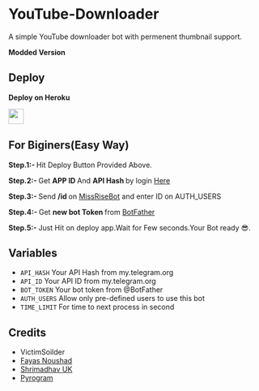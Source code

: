 # YouTube-Downloader

A simple YouTube downloader bot with permenent thumbnail support.

<b> Modded Version </b>


## Deploy 

<b>Deploy on Heroku</b>
<p align="left">
  <a href="https://heroku.com/deploy?template=https://github.com/testherokuvictim/YouTube-Downloader">
     <img height="30px" src="https://img.shields.io/badge/Deploy%20To%20Heroku-blueviolet?style=for-the-badge&logo=heroku">
  </a>
</p>


## For Biginers(Easy Way)

<b> Step.1:- </b>
        Hit Deploy Button Provided Above.
 
<b> Step.2:- </b>
Get <b> APP ID </b> And <b> API Hash </b> by login [Here](https://my.telegram.org) 

<b> Step.3:- </b>
Send <b> /id </b> on [MissRiseBot](https://t.me/MissRose_bot) and enter ID on AUTH_USERS

<b> Step.4:- </b>
Get <b> new bot Token </b> from [BotFather](https://t.me/BotFather)

<b> Step.5:- </b>
Just Hit on deploy app.Wait for Few seconds.Your Bot ready 😎. 





## Variables

* `API_HASH` Your API Hash from my.telegram.org
* `API_ID` Your API ID from my.telegram.org
* `BOT_TOKEN` Your bot token from @BotFather
* `AUTH_USERS` Allow only pre-defined users to use this bot
* `TIME_LIMIT` For time to next process in second 

## Credits

* VictimSoilder
* [Fayas Noushad](https://github.com/FayasNoushad)
* [Shrimadhav UK](https://github.com/SpEcHIDe)
* [Pyrogram](https://github.com/pyrogram/pyrogram)
